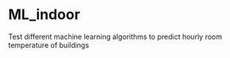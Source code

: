 # ML_indoor
Test different machine learning algorithms to predict hourly room temperature of buildings
